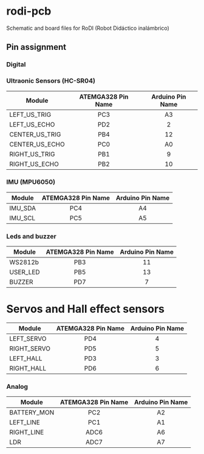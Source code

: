 # rodi-pcb
Schematic and board files for RoDI (Robot Didáctico inalámbrico)

## Pin assignment
### Digital

### Ultraonic Sensors (HC-SR04)

| Module        | ATEMGA328 Pin Name | Arduino Pin Name |
| ------------- | :-------------:    | :-------------:  |
| LEFT_US_TRIG  | PC3                | A3               |
| LEFT_US_ECHO  | PD2                | 2                |
| CENTER_US_TRIG| PB4                | 12               |
| CENTER_US_ECHO| PC0                | A0               |
| RIGHT_US_TRIG | PB1                | 9                |
| RIGHT_US_ECHO | PB2                | 10               |

### IMU (MPU6050)

| Module        | ATEMGA328 Pin Name | Arduino Pin Name |
| ------------- | :-------------:    | :-------------:  |
| IMU_SDA       | PC4                | A4               |
| IMU_SCL       | PC5                | A5               |

### Leds and buzzer

| Module        | ATEMGA328 Pin Name | Arduino Pin Name |
| ------------- | :-------------:    | :-------------:  |
| WS2812b       | PB3                | 11               |
| USER_LED      | PB5                | 13               |
| BUZZER        | PD7                | 7                |

# Servos and Hall effect sensors

| Module        | ATEMGA328 Pin Name | Arduino Pin Name |
| ------------- | :-------------:    | :-------------:  |
| LEFT_SERVO    | PD4                | 4                |
| RIGHT_SERVO   | PD5                | 5                |
| LEFT_HALL     | PD3                | 3                |
| RIGHT_HALL    | PD6                | 6                |

### Analog
| Module        | ATEMGA328 Pin Name | Arduino Pin Name |
| ------------- | :-------------:    | :-------------:  |
| BATTERY_MON   | PC2                | A2               |
| LEFT_LINE     | PC1                | A1               |
| RIGHT_LINE    | ADC6               | A6               |
| LDR           | ADC7               | A7               |

